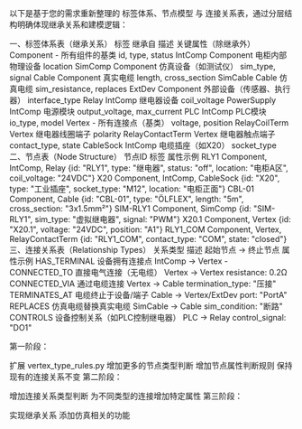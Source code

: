 以下是基于您的需求重新整理的 标签体系、节点模型 与 连接关系表，通过分层结构明确体现继承关系和建模逻辑：

一、标签体系表（继承关系）
标签	继承自	描述	关键属性（除继承外）
Component	-	所有组件的基类	id, type, status
IntComp	Component	电柜内部物理设备	location
SimComp	Component	仿真设备（如测试仪）	sim_type, signal
Cable	Component	真实电缆	length, cross_section
SimCable	Cable	仿真电缆	sim_resistance, replaces
ExtDev	Component	外部设备（传感器、执行器）	interface_type
Relay	IntComp	继电器设备	coil_voltage
PowerSupply	IntComp	电源模块	output_voltage, max_current
PLC	IntComp	PLC模块	io_type, model
Vertex	-	所有连接点（基类）	voltage, position
RelayCoilTerm	Vertex	继电器线圈端子	polarity
RelayContactTerm	Vertex	继电器触点端子	contact_type, state
CableSock	IntComp	电缆插座（如X20）	socket_type
二、节点表（Node Structure）
节点ID	标签	属性示例
RLY1	Component, IntComp, Relay	{id: "RLY1", type: "继电器", status: "off", location: "电柜A区", coil_voltage: "24VDC"}
X20	Component, IntComp, CableSock	{id: "X20", type: "工业插座", socket_type: "M12", location: "电柜正面"}
CBL-01	Component, Cable	{id: "CBL-01", type: "ÖLFLEX", length: "5m", cross_section: "3x1.5mm²"}
SIM-RLY1	Component, SimComp	{id: "SIM-RLY1", sim_type: "虚拟继电器", signal: "PWM"}
X20.1	Component, Vertex	{id: "X20.1", voltage: "24VDC", position: "A1"}
RLY1_COM	Component, Vertex, RelayContactTerm	{id: "RLY1_COM", contact_type: "COM", state: "closed"}
三、连接关系表（Relationship Types）
关系类型	描述	起始节点 → 终止节点	属性示例
HAS_TERMINAL	设备拥有连接点	IntComp → Vertex	-
CONNECTED_TO	直接电气连接（无电缆）	Vertex → Vertex	resistance: 0.2Ω
CONNECTED_VIA	通过电缆连接	Vertex → Cable	termination_type: "压接"
TERMINATES_AT	电缆终止于设备/端子	Cable → Vertex/ExtDev	port: "PortA"
REPLACES	仿真电缆替换真实电缆	SimCable → Cable	sim_condition: "断路"
CONTROLS	设备控制关系（如PLC控制继电器）	PLC → Relay	control_signal: "DO1"

第一阶段：

扩展 vertex_type_rules.py 增加更多的节点类型判断
增加节点属性判断规则
保持现有的连接关系不变
第二阶段：

增加连接关系类型判断
为不同类型的连接增加特定属性
第三阶段：

实现继承关系
添加仿真相关的功能